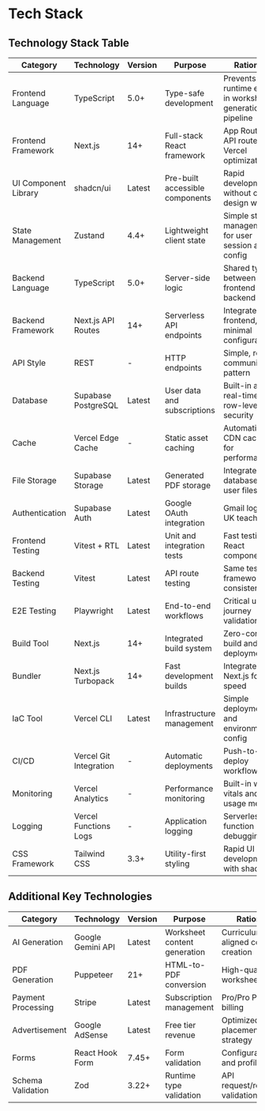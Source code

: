 # Tech Stack

## Technology Stack Table

| Category | Technology | Version | Purpose | Rationale |
|----------|------------|---------|---------|-----------|
| Frontend Language | TypeScript | 5.0+ | Type-safe development | Prevents runtime errors in worksheet generation pipeline |
| Frontend Framework | Next.js | 14+ | Full-stack React framework | App Router, API routes, and Vercel optimization |
| UI Component Library | shadcn/ui | Latest | Pre-built accessible components | Rapid development without custom design work |
| State Management | Zustand | 4.4+ | Lightweight client state | Simple state management for user session and config |
| Backend Language | TypeScript | 5.0+ | Server-side logic | Shared types between frontend and backend |
| Backend Framework | Next.js API Routes | 14+ | Serverless API endpoints | Integrated with frontend, minimal configuration |
| API Style | REST | - | HTTP endpoints | Simple, reliable communication pattern |
| Database | Supabase PostgreSQL | Latest | User data and subscriptions | Built-in auth, real-time, row-level security |
| Cache | Vercel Edge Cache | - | Static asset caching | Automatic CDN caching for performance |
| File Storage | Supabase Storage | Latest | Generated PDF storage | Integrated with database for user files |
| Authentication | Supabase Auth | Latest | Google OAuth integration | Gmail login for UK teachers |
| Frontend Testing | Vitest + RTL | Latest | Unit and integration tests | Fast testing for React components |
| Backend Testing | Vitest | Latest | API route testing | Same testing framework for consistency |
| E2E Testing | Playwright | Latest | End-to-end workflows | Critical user journey validation |
| Build Tool | Next.js | 14+ | Integrated build system | Zero-config build and deployment |
| Bundler | Next.js Turbopack | 14+ | Fast development builds | Integrated with Next.js for speed |
| IaC Tool | Vercel CLI | Latest | Infrastructure management | Simple deployment and environment config |
| CI/CD | Vercel Git Integration | - | Automatic deployments | Push-to-deploy workflow |
| Monitoring | Vercel Analytics | - | Performance monitoring | Built-in web vitals and usage metrics |
| Logging | Vercel Functions Logs | - | Application logging | Serverless function debugging |
| CSS Framework | Tailwind CSS | 3.3+ | Utility-first styling | Rapid UI development with shadcn/ui |

## Additional Key Technologies

| Category | Technology | Version | Purpose | Rationale |
|----------|------------|---------|---------|-----------|
| AI Generation | Google Gemini API | Latest | Worksheet content generation | Curriculum-aligned content creation |
| PDF Generation | Puppeteer | 21+ | HTML-to-PDF conversion | High-quality A4 worksheet output |
| Payment Processing | Stripe | Latest | Subscription management | Pro/Pro Plus tier billing |
| Advertisement | Google AdSense | Latest | Free tier revenue | Optimized ad placement strategy |
| Forms | React Hook Form | 7.45+ | Form validation | Configuration and profile forms |
| Schema Validation | Zod | 3.22+ | Runtime type validation | API request/response validation |